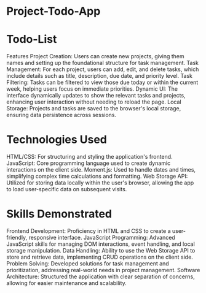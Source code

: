 # Project-Todo-App

# Todo-List
Features
Project Creation: Users can create new projects, giving them names and setting up the foundational structure for task management. Task Management: For each project, users can add, edit, and delete tasks, which include details such as title, description, due date, and priority level. Task Filtering: Tasks can be filtered to view those due today or within the current week, helping users focus on immediate priorities. Dynamic UI: The interface dynamically updates to show the relevant tasks and projects, enhancing user interaction without needing to reload the page. Local Storage: Projects and tasks are saved to the browser's local storage, ensuring data persistence across sessions.

# Technologies Used
HTML/CSS: For structuring and styling the application's frontend. JavaScript: Core programming language used to create dynamic interactions on the client side. Moment.js: Used to handle dates and times, simplifying complex time calculations and formatting. Web Storage API: Utilized for storing data locally within the user's browser, allowing the app to load user-specific data on subsequent visits.

# Skills Demonstrated
Frontend Development: Proficiency in HTML and CSS to create a user-friendly, responsive interface. JavaScript Programming: Advanced JavaScript skills for managing DOM interactions, event handling, and local storage manipulation. Data Handling: Ability to use the Web Storage API to store and retrieve data, implementing CRUD operations on the client side. Problem Solving: Developed solutions for task management and prioritization, addressing real-world needs in project management. Software Architecture: Structured the application with clear separation of concerns, allowing for easier maintenance and scalability.
